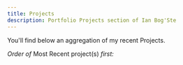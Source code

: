 ```yaml
---
title: Projects
description: Portfolio Projects section of Ian Bog'Ste
---
```


You'll find below an aggregation of my recent Projects.

*Order of* Most Recent project(s) *first:*
